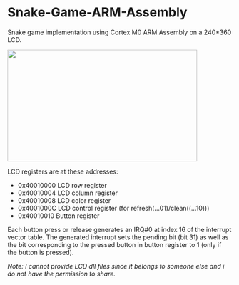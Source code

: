 # Snake-Game-ARM-Assembly
Snake game implementation using Cortex M0 ARM Assembly on a 240*360 LCD.

<img src="https://user-images.githubusercontent.com/42515502/125162057-95d06400-e18e-11eb-93fa-647fcbcee682.gif" width="425" height="250"/>

LCD registers are at these addresses:

* 0x40010000 LCD row register
* 0x40010004 LCD column register
* 0x40010008 LCD color register
* 0x4001000C LCD control register (for refresh(...01)/clean((...10))) 
* 0x40010010 Button register

Each button press or release generates an IRQ#0 at index 16 of the interrupt vector table. The generated interrupt sets the pending bit (bit 31) as well as the bit corresponding
to the pressed button in button register to 1 (only if the button is pressed).


_Note: I cannot provide LCD dll files since it belongs to someone else and i do not have the permission to share._
